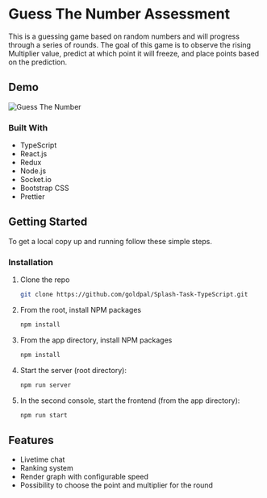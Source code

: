 # Guess The Number Assessment

This is a guessing game based on random numbers and will progress through a series of rounds. The goal of this game is to observe the rising Multiplier value, predict at which point it will freeze, and place points based on the prediction.

<!-- ABOUT THE PROJECT -->

## Demo

![Guess The Number](https://github.com/goldpal/Splash-Task-TypeScript)

### Built With

- TypeScript
- React.js
- Redux
- Node.js
- Socket.io
- Bootstrap CSS
- Prettier

<!-- GETTING STARTED -->

## Getting Started

To get a local copy up and running follow these simple steps.

### Installation

1. Clone the repo
   ```sh
   git clone https://github.com/goldpal/Splash-Task-TypeScript.git
   ```
2. From the root, install NPM packages
   ```sh
   npm install
   ```
3. From the app directory, install NPM packages
   ```sh
   npm install
   ```
4. Start the server (root directory):
   ```sh
   npm run server
   ```
5. In the second console, start the frontend (from the app directory):
   ```sh
   npm run start
   ```

## Features

- Livetime chat
- Ranking system
- Render graph with configurable speed
- Possibility to choose the point and multiplier for the round
